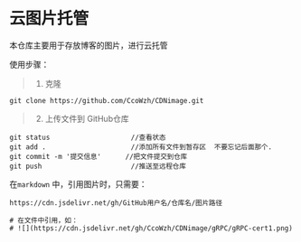 # 云图片托管
本仓库主要用于存放博客的图片，进行云托管

使用步骤：

> 1. 克隆

```shell
git clone https://github.com/CcoWzh/CDNimage.git
```

> 2. 上传文件到 GitHub仓库

```text
git status                    //查看状态
git add .                     //添加所有文件到暂存区  不要忘记后面那个.
git commit -m '提交信息'      //把文件提交到仓库
git push                      //推送至远程仓库
```

在`markdown` 中，引用图片时，只需要：

```shell
https://cdn.jsdelivr.net/gh/GitHub用户名/仓库名/图片路径

# 在文件中引用，如：
# ![](https://cdn.jsdelivr.net/gh/CcoWzh/CDNimage/gRPC/gRPC-cert1.png)
```

